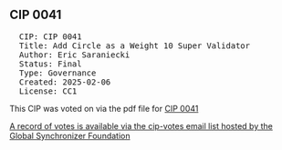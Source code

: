 ## CIP 0041

<pre>
  CIP: CIP 0041
  Title: Add Circle as a Weight 10 Super Validator
  Author: Eric Saraniecki <eric@digitalasset.com>
  Status: Final 
  Type: Governance 
  Created: 2025-02-06
  License: CC1
</pre>

This CIP was voted on via the pdf file for [CIP 0041](/cip-0041/cip-0041.pdf)

[A record of votes is available via the cip-votes email list hosted by the Global Synchronizer Foundation](https://lists.sync.global/g/cip-vote/topic/cip_0041_circle/110776045)
